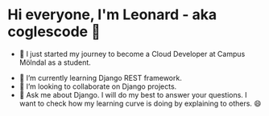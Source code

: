 # Hi everyone, I'm Leonard - aka coglescode 👋   
<!--
**coglescode/coglescode** is a ✨ _special_ ✨ repository because its `README.md` (this file) appears on your GitHub profile.

Here are some ideas to get you started:
- 🤔 I’m looking for help with ...
- 📫 How to reach me: ...
 😄 Pronouns: ...
-->

- 🔭 I just started my journey to become a Cloud Developer at Campus Mölndal as a student.
<!-- I’m currently working on an olnine shop web applicaton that I'm planing to publish for you to test, mean while check this project [Ecollege](https://capstone-production.up.railway.app/). -->
- 🌱 I’m currently learning Django REST framework. 
- 👯 I’m looking to collaborate on Django projects. 
- 💬 Ask me about Django. I will do my best to answer your questions. I want to check how my learning curve is doing by explaining to others. 😄 
<!-- - ⚡ Fun fact: I'm into 3D printing [follow me](https://instagram.com/cogles3dprint). -->

<!--
### Connect with me. :arrow_heading_down:

[![globe](/assets/images/globe.svg)][website]
[![instagram](/assets/images/instagram.svg)][instagram]
[![linkedin](/assets/images/linkedin.svg)][linkedin]

[website]: https://www.coglescode.com
[instagram]: https://instagram.com/coglescode
[linkedin]: https://www.linkedin.com/in/leo-leito-b57884239/  
-->
<!-- ### Languages and tools I use. :arrow_heading_down: -->


<Blogs Post>
<BLOG-POST-LIST:START>
<BLOG-POST-LIST:END>

